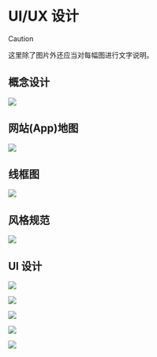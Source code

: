# UI/UX 设计

> [!CAUTION]
> 这里除了图片外还应当对每幅图进行文字说明。

## 概念设计

![](./concept-testing.webp)

## 网站(App)地图

![](./site-map.webp)

## 线框图

![](./wireframes.webp)

## 风格规范

![](./style-guide.webp)

## UI 设计

![](./ui1.webp)

![](./ui2.webp)

![](./ui3.webp)

![](./ui4.webp)

![](./ui5.webp)



